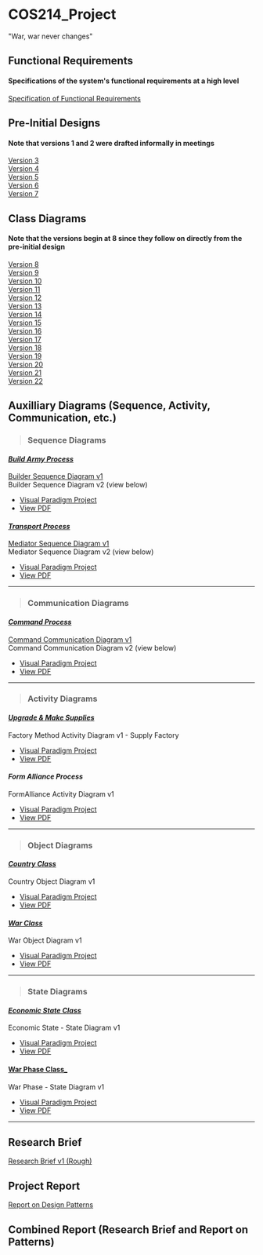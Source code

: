 # COS214_Project
"War, war never changes"

## Functional Requirements
#### Specifications of the system's functional requirements at a high level
[Specification of Functional Requirements](https://docs.google.com/document/d/1FI2bZ3nHOD-c8ti6TUO3enkvk95sN-nQmOg7ApcTxNY/edit?usp=share_link)


## Pre-Initial Designs
#### Note that versions 1 and 2 were drafted informally in meetings
[Version 3](https://drive.google.com/file/d/1X7BIpcM84tJI-jKWnbUa4yTkxvy6Kxrb/view?usp=share_link)<br/>
[Version 4](https://drive.google.com/file/d/1zypmBTo7UJJKXWHUjyhIJOqPuVEyR1A6/view?usp=share_link)<br/>
[Version 5](https://drive.google.com/file/d/1kJ8KX5Du98V_uNOdFYTlgRAb3cTTT70l/view?usp=share_link)<br/>
[Version 6](https://drive.google.com/file/d/1KiVPlr2pf9UIaaFpgy3qCFdS0gLlSAq9/view?usp=share_link)<br/>
[Version 7](https://drive.google.com/file/d/1MvZ0nuDfLJ7AOLk1EIC1n25Ki_BF00Jd/view?usp=share_link)<br/>

## Class Diagrams
#### Note that the versions begin at 8 since they follow on directly from the pre-initial design
[Version 8](https://drive.google.com/file/d/1QBlu3Lcu4uLqFLPnCgZqIgHeAzfAeLl0/view?usp=share_link)<br /> 
[Version 9](https://drive.google.com/file/d/18lmRUsJ7-7jgDfF5QEl6ZYlV0eulraNW/view?usp=share_link)<br /> 
[Version 10](https://drive.google.com/file/d/1TEyda76LrDPMStUUbU1PUvbVXtOhRzhD/view?usp=share_link)<br/>
[Version 11](https://drive.google.com/file/d/1xx2UJRsiQI1GcfNS6z4ud9BFkOQ6gnL7/view?usp=share_link)<br/>
[Version 12](https://drive.google.com/file/d/16yxtmjypy_2DJ2wIv7ESDuz0SwkHsWbc/view?usp=share_link)<br/>
[Version 13](https://drive.google.com/file/d/1uZKSrjJk0aklADIXfMVJMNmlgqecGcLV/view?usp=share_link)<br/>
[Version 14](https://drive.google.com/file/d/1pexLf8ZArFLZzy97BKDFMjhHTxmk7cfN/view?usp=share_link)<br/>
[Version 15](https://drive.google.com/file/d/1f-3qLPwNT4nvVT9F4z7sC-EfSFMvPt8a/view?usp=share_link)<br/>
[Version 16](https://drive.google.com/file/d/1W4nBQVcYQNlz3u9e62d3_P6i6nh2TMxH/view?usp=share_link)<br/>
[Version 17](https://drive.google.com/file/d/1RcrsNmmRc4tQxT4ICaly_OVO2NXFK8ct/view?usp=share_link)<br/>
[Version 18](https://drive.google.com/file/d/11rYNL8X8Ebfd3tP_xicMzU0ZFDw07I9H/view?usp=share_link)<br/>
[Version 19](https://drive.google.com/file/d/1p8OavUl0jYry62lhYCFIzHVy0-sv_6EW/view?usp=share_link)<br/>
[Version 20](https://drive.google.com/file/d/1Cntk9UWMqsokEPgERsGhNSmOT3Haz2kD/view?usp=share_link)<br/>
[Version 21](https://drive.google.com/file/d/1eo7a1TbM5AuuEQWYTSB-A8r1dZFi1Jqj/view?usp=share_link)<br/>
[Version 22](https://drive.google.com/file/d/1tt_7AD2uaUmaU3swwEohvPHbFVrX-065/view?usp=share_link)<br/>

## Auxilliary Diagrams (Sequence, Activity, Communication, etc.)
> ### Sequence Diagrams
#### <ins> **_Build Army Process_** </ins> <br/>
[Builder Sequence Diagram v1](https://drive.google.com/file/d/13JB2W5WKPMUYsIhw18f_Vfs5Z1nyeyTP/view?usp=share_link)<br/>
Builder Sequence Diagram v2 (view below)
* [Visual Paradigm Project](https://drive.google.com/file/d/1525KpkkEnW-G1LlFBWZVf8X7F61uvsMX/view?usp=share_link)<br/>
* [View PDF](https://drive.google.com/file/d/13rsSv1n9F5QgrEgBERmESXupfMd6Ljot/view?usp=share_link)<br/>
<!-- end of bulleted list -->
#### <ins> **_Transport Process_** </ins> <br/>
[Mediator Sequence Diagram v1](https://drive.google.com/file/d/1wvjcfvfr88HGQll9RNgF4ly6cWQ6xZgU/view?usp=share_link)<br/>
Mediator Sequence Diagram v2 (view below) 
* [Visual Paradigm Project](https://drive.google.com/file/d/1gbEZd8h8ZP1844zwQqUtYh7sdjuPc-vr/view?usp=share_link)<br/>
* [View PDF](https://drive.google.com/file/d/1nV7S92MNhp_FFz35ETtaeTWApFezeMYu/view?usp=share_link)<br/>
<!-- end of bulleted list -->
***
> ### Communication Diagrams
#### <ins> **_Command Process_** </ins> <br/>
[Command Communication Diagram v1](https://drive.google.com/file/d/1Fgl2iJOJhOJaV1UmZeaMtXs7aDN2GplF/view?usp=share_link)<br/>
Command Communication Diagram v2 (view below)
* [Visual Paradigm Project](https://drive.google.com/file/d/1ohsXV-Hly5W3cuXQPvUyfz8PDnhP1TGt/view?usp=share_link)<br/>
* [View PDF](https://drive.google.com/file/d/1-ru-1h-dxi4MtKL1rTDNSH_aPk-wHZOx/view?usp=share_link)<br/>
<!-- end of bulleted list -->
***
> ### Activity Diagrams
#### <ins> **_Upgrade & Make Supplies_** </ins> <br/>
Factory Method Activity Diagram v1 - Supply Factory
* [Visual Paradigm Project](https://drive.google.com/file/d/1EBdnFrqVyZ-9bZmklmUJZbSlaMK8xiKT/view?usp=share_link)<br/>
* [View PDF](https://drive.google.com/file/d/1pZM0BkpUGqecUt8wBrSsRNL6fOtYuqQR/view?usp=share_link)<br/>
<!-- end of bulleted list -->
#### **_Form Alliance Process_** <br/>
FormAlliance Activity Diagram v1
* [Visual Paradigm Project](https://drive.google.com/file/d/1n-Yo6yf94kIuEdWytGLKXh0qyNkW19AO/view?usp=share_link)<br/>
* [View PDF](https://drive.google.com/file/d/1m0-UtwP5NvZf0jkM50MxH-uTexhTJyZ0/view?usp=share_link)<br/>
<!-- end of bulleted list -->
***
> ### Object Diagrams
#### <ins> **_Country Class_** </ins> <br/>
Country Object Diagram v1
* [Visual Paradigm Project](https://drive.google.com/file/d/1o-yb0Q_Z0BzptcrSWAvSTLCP9nwzNUqK/view?usp=share_link)<br/>
* [View PDF](https://drive.google.com/file/d/1Fl_qa9S4h0BwcSmeAWQPxSTX0iEP8uHC/view?usp=share_link)<br/>
<!-- end of bulleted list -->
#### <ins> **_War Class_** </ins> <br/>
War Object Diagram v1
* [Visual Paradigm Project](https://drive.google.com/file/d/1a8R0VawAAuu0z4QcTBGe3MCVJl8AbWyr/view?usp=share_link)<br/>
* [View PDF](https://drive.google.com/file/d/1Ft4f9le8D-T7N-OROjvGNc-C3R3Oe9gv/view?usp=share_link)<br/>
<!-- end of bulleted list -->
***
> ### State Diagrams
#### <ins> **_Economic State Class_** </ins> <br/>
Economic State - State Diagram v1
* [Visual Paradigm Project](https://drive.google.com/file/d/1aA4bAcO0tm01cu5uwLOfeAOd_xMYy9i9/view?usp=sharing)<br/>
* [View PDF](https://drive.google.com/file/d/1xTZKwClYsL8jPc1O_nPhbfOkmSWi83qQ/view?usp=share_link)<br/>
<!-- end of bulleted list -->
#### <ins> **War Phase Class_** </ins> <br/>
War Phase - State Diagram v1
* [Visual Paradigm Project](https://drive.google.com/file/d/148be-O9nPzwdszQ_UXCoqMjY5EGEokeh/view?usp=sharing)<br/>
* [View PDF](https://drive.google.com/file/d/1Uf97D890KJebWaE-gndhM2UmzPNAZ_vJ/view?usp=share_link)<br/>
<!-- end of bulleted list -->
***
## Research Brief
[Research Brief v1 (Rough)](https://docs.google.com/document/d/1_26_ehbEiTZ2Xi9fk-cEbWw19J02zTBd/edit?usp=sharing&ouid=112010270683348415189&rtpof=true&sd=true)

## Project Report
[Report on Design Patterns](https://docs.google.com/document/d/1usSzrIGBnv6CRmBcQjSZJM7rQqoF0H61nNNkRuSn2eI/edit?usp=share_link)

## Combined Report (Research Brief and Report on Patterns)
